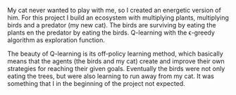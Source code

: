 My cat never wanted to play with me, so I created an energetic version of him. For this project I build an ecosystem with multiplying plants, multiplying birds and a predator (my new cat). The birds are surviving by eating the plants en the predator by eating the birds. Q-learning with the ϵ-greedy algorithm as exploration function.

The beauty of Q-learning is its off-policy learning method, which basically means that the agents (the birds and my cat) create and improve their own strategies for reaching their given goals. Eventually the birds were not only eating the trees, but were also learning to run away from my cat. It was something that I in the beginning of the project not expected.
